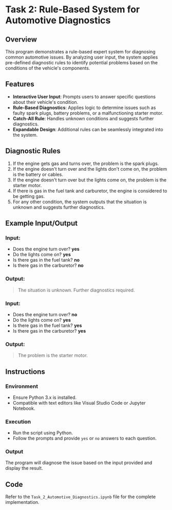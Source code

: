 # Task 2: Rule-Based System for Automotive Diagnostics

## Overview
This program demonstrates a rule-based expert system for diagnosing common automotive issues. By analyzing user input, the system applies pre-defined diagnostic rules to identify potential problems based on the conditions of the vehicle's components.

## Features
- **Interactive User Input**: Prompts users to answer specific questions about their vehicle's condition.
- **Rule-Based Diagnostics**: Applies logic to determine issues such as faulty spark plugs, battery problems, or a malfunctioning starter motor.
- **Catch-All Rule**: Handles unknown conditions and suggests further diagnostics.
- **Expandable Design**: Additional rules can be seamlessly integrated into the system.

## Diagnostic Rules
1. If the engine gets gas and turns over, the problem is the spark plugs.
2. If the engine doesn't turn over and the lights don't come on, the problem is the battery or cables.
3. If the engine doesn't turn over but the lights come on, the problem is the starter motor.
4. If there is gas in the fuel tank and carburetor, the engine is considered to be getting gas.
5. For any other condition, the system outputs that the situation is unknown and suggests further diagnostics.

## Example Input/Output
### Input:
- Does the engine turn over? **yes**
- Do the lights come on? **yes**
- Is there gas in the fuel tank? **no**
- Is there gas in the carburetor? **no**

### Output:
> The situation is unknown. Further diagnostics required.

### Input:
- Does the engine turn over? **no**
- Do the lights come on? **yes**
- Is there gas in the fuel tank? **yes**
- Is there gas in the carburetor? **yes**

### Output:
> The problem is the starter motor.

## Instructions
### Environment
- Ensure Python 3.x is installed.
- Compatible with text editors like Visual Studio Code or Jupyter Notebook.

### Execution
- Run the script using Python.
- Follow the prompts and provide `yes` or `no` answers to each question.

### Output
The program will diagnose the issue based on the input provided and display the result.

## Code
Refer to the `Task_2_Automotive_Diagnostics.ipynb` file for the complete implementation.

